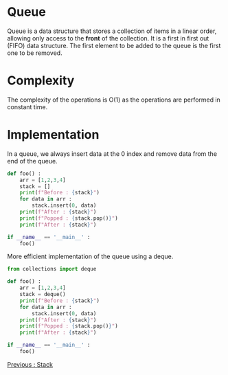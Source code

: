 # Queue

Queue is a data structure that stores a collection of items in a linear order, allowing only access to the **front** of the collection. It is a first in first out (FIFO) data structure. The first element to be added to the queue is the first one to be removed.

# Complexity

The complexity of the operations is O(1) as the operations are performed in constant time.

# Implementation

In a queue, we always insert data at the 0 index and remove data from the end of the queue.

```python
def foo() :
    arr = [1,2,3,4]
    stack = []
    print(f"Before : {stack}")
    for data in arr :
        stack.insert(0, data)
    print(f"After : {stack}")
    print(f"Popped : {stack.pop()}")
    print(f"After : {stack}")

if __name__ == '__main__' :
    foo()
```

More efficient implementation of the queue using a deque.

```python
from collections import deque

def foo() :
    arr = [1,2,3,4]
    stack = deque()
    print(f"Before : {stack}")
    for data in arr :
        stack.insert(0, data)
    print(f"After : {stack}")
    print(f"Popped : {stack.pop()}")
    print(f"After : {stack}")

if __name__ == '__main__' :
    foo()
```

[Previous : Stack](./06-stack.md)
